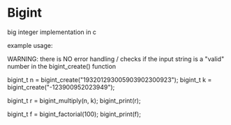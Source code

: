 # Bigint
big integer implementation in c









example usage:

WARNING: there is NO error handling / checks if the input string is a "valid" number in the bigint_create() function



bigint_t n = bigint_create("193201293005903902300923");
bigint_t k = bigint_create("-123900952023949");

bigint_t r = bigint_multiply(n, k);
bigint_print(r);

bigint_t f = bigint_factorial(100);
bigint_print(f);
